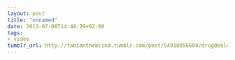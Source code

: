```yaml
---
layout: post
title: "unnamed"
date: 2013-07-08T14:48:29+02:00
tags:
- video
tumblr_url: http://fabiantheblind.tumblr.com/post/54910956604/drugdealers-saz-intro-to-the-russian-teams-vlog
---
```

